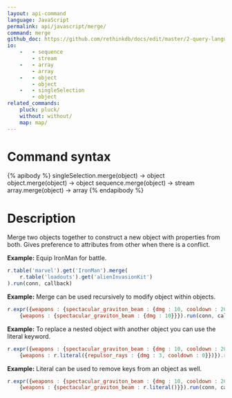 ```yaml
---
layout: api-command 
language: JavaScript
permalink: api/javascript/merge/
command: merge
github_doc: https://github.com/rethinkdb/docs/edit/master/2-query-language/api/javascript/document-manipulation/merge.md
io:
    -   - sequence
        - stream
    -   - array
        - array
    -   - object
        - object
    -   - singleSelection
        - object
related_commands:
    pluck: pluck/
    without: without/
    map: map/
---
```


# Command syntax #

{% apibody %}
singleSelection.merge(object) &rarr; object
object.merge(object) &rarr; object
sequence.merge(object) &rarr; stream
array.merge(object) &rarr; array
{% endapibody %}

# Description #

Merge two objects together to construct a new object with properties from both. Gives preference to attributes from other when there is a conflict.

__Example:__ Equip IronMan for battle.

```js
r.table('marvel').get('IronMan').merge(
    r.table('loadouts').get('alienInvasionKit')
).run(conn, callback)
```


__Example:__ Merge can be used recursively to modify object within objects.

```js
r.expr({weapons : {spectacular_graviton_beam : {dmg : 10, cooldown : 20}}}).merge(
    {weapons : {spectacular_graviton_beam : {dmg : 10}}}).run(conn, callback)
```


__Example:__ To replace a nested object with another object you can use the literal keyword.

```js
r.expr({weapons : {spectacular_graviton_beam : {dmg : 10, cooldown : 20}}}).merge(
    {weapons : r.literal({repulsor_rays : {dmg : 3, cooldown : 0}})}).run(conn, callback)
```


__Example:__ Literal can be used to remove keys from an object as well.

```js
r.expr({weapons : {spectacular_graviton_beam : {dmg : 10, cooldown : 20}}}).merge(
    {weapons : {spectacular_graviton_beam : r.literal()}}).run(conn, callback)
```


